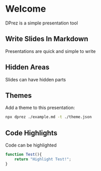 # Welcome

DPrez is a simple presentation tool
<!-- slide -->

## Write Slides In Markdown

Presentations are quick and simple to write

<!-- slide -->

## Hidden Areas

<!-- hide -->

Slides can have hidden parts

<!-- slide -->

## Themes

Add a theme to this presentation:

```sh
npx dprez ./example.md -t ./theme.json
```

<!-- slide -->

## Code Highlights

Code can be highlighted

```js
function Test(){
    return "Highlight Test!";
}
```